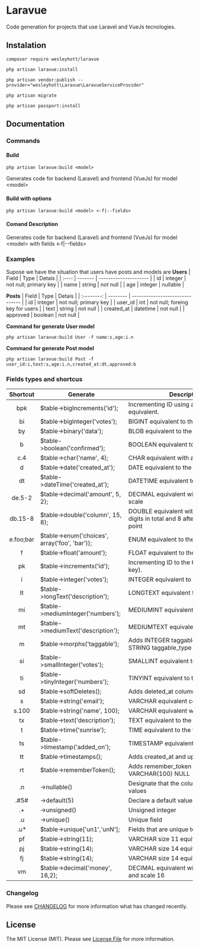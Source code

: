 # Laravue
Code generation for projects that use Laravel and VueJs tecnologies.

## Instalation
```
composer require wesleyhott/laravue
```

```
php artisan laravue:install
```

```
php artisan vendor:publish --provider="wesleyhott\Laravue\LaravueServiceProvider"
```

```
php artisan migrate
```

```
php artisan passport:install
```

## Documentation

### Commands
#### Build
```
php artisan laravue:build <model>
```
Generates code for backend (Laravel) and frontend (VueJs) for model \<model\>

#### Build with options
```
php artisan laravue:build <model> <-f|--fields>
```
#### Comand Description
Generates code for backend (Laravel) and frontend (VueJs) for model \<model\> with fields <-f|--fields>

### Examples
Supose we have the situation that users have posts and models are
**Users**
| Field | Type    | Detais                |
| :---: | ------- | --------------------- |
|  id   | integer | not null; primary key |
| name  | string  | not null              |
|  age  | integer | nullable              |

**Posts**
|   Field    | Type     | Detais                          |
| :--------: | -------- | ------------------------------- |
|     id     | integer  | not null; primary key           |
|  user_id   | int      | not null; foreing key for users |
|    text    | string   | not null                        |
| created_at | datetime | not null                        |
|  approved  | boolean  | not null                        |

**Command for generate User model**
```
php artisan laravue:build User -f name:s,age:i.n
```

**Command for generate Post model**
```
php artisan laravue:build Post -f user_id:i,text:s,age:i.n,created_at:dt,approved:b
```
### Fields types and shortcus

| Shortcut  | Generate                                      | Description                                                                        |
| :-------: | --------------------------------------------- | ---------------------------------------------------------------------------------- |
|    bpk    | $table->bigIncrements('id');                  | Incrementing ID using a "big integer" equivalent.                                  |
|    bi     | $table->bigInteger('votes');                  | BIGINT equivalent to the table                                                     |
|    by     | $table->binary('data');                       | BLOB equivalent to the table                                                       |
|     b     | $table->boolean('confirmed');                 | BOOLEAN equivalent to the table                                                    |
|    c.4    | $table->char('name', 4);                      | CHAR equivalent with a length                                                      |
|     d     | $table->date('created_at');                   | DATE equivalent to the table                                                       |
|    dt     | $table->dateTime('created_at');               | DATETIME equivalent to the table                                                   |
|  de.5-2   | $table->decimal('amount', 5, 2);              | DECIMAL equivalent with a precision and scale                                      |
|  db.15-8  | $table->double('column', 15, 8);              | DOUBLE equivalent with precision, 15 digits in total and 8 after the decimal point |
| e.foo;bar | $table->enum('choices', array('foo', 'bar')); | ENUM equivalent to the table                                                       |
|     f     | $table->float('amount');                      | FLOAT equivalent to the table                                                      |
|    pk     | $table->increments('id');                     | Incrementing ID to the table (primary key).                                        |
|     i     | $table->integer('votes');                     | INTEGER equivalent to the table                                                    |
|    lt     | $table->longText('description');              | LONGTEXT equivalent to the table                                                   |
|    mi     | $table->mediumInteger('numbers');             | MEDIUMINT equivalent to the table                                                  |
|    mt     | $table->mediumText('description');            | MEDIUMTEXT equivalent to the table                                                 |
|     m     | $table->morphs('taggable');                   | Adds INTEGER taggable_id and STRING taggable_type                                  |
|    si     | $table->smallInteger('votes');                | SMALLINT equivalent to the table                                                   |
|    ti     | $table->tinyInteger('numbers');               | TINYINT equivalent to the table                                                    |
|    sd     | $table->softDeletes();                        | Adds deleted_at column for soft deletes                                            |
|     s     | $table->string('email');                      | VARCHAR equivalent column                                                          |
|   s.100   | $table->string('name', 100);                  | VARCHAR equivalent with a length                                                   |
|    tx     | $table->text('description');                  | TEXT equivalent to the table                                                       |
|     t     | $table->time('sunrise');                      | TIME equivalent to the table                                                       |
|    ts     | $table->timestamp('added_on');                | TIMESTAMP equivalent to the table                                                  |
|    tt     | $table->timestamps();                         | Adds created_at and updated_at columns                                             |
|    rt     | $table->rememberToken();                      | Adds remember_token as VARCHAR(100) NULL                                           |
|    .n     | ->nullable()                                  | Designate that the column allows NULL values                                       |
|   .#5#    | ->default(5)                                  | Declare a default value for a column                                               |
|    .+     | ->unsigned()                                  | Unsigned integer                                                                   |
|    .u     | ->unique()                                    | Unique field                                                                       |
|    .u*    | $table->unique['un1','unN'];                  | Fields that are unique together                                                    |
|    pf     | $table->string(11);                           | VARCHAR size 11 equivalent column                                                  |
|    pj     | $table->string(14);                           | VARCHAR size 14 equivalent column                                                  |
|    fj     | $table->string(14);                           | VARCHAR size 14 equivalent column                                                  |
|    vm     | $table->decimal('money', 16,2);               | DECIMAL equivalent with a precision 2 and scale 16                                 |

### Changelog

Please see [CHANGELOG](CHANGELOG.md) for more information what has changed recently.

## License

The MIT License (MIT). Please see [License File](LICENSE) for more information.